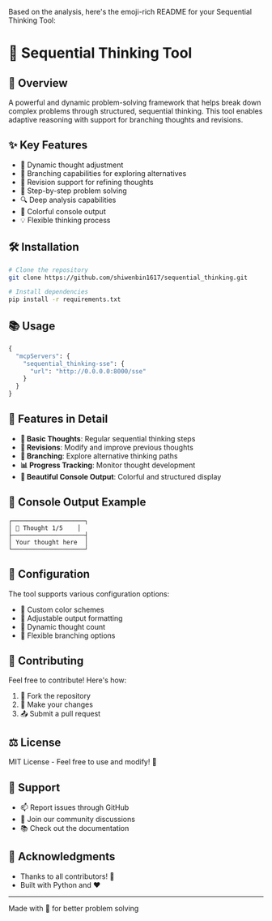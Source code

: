 
Based on the analysis, here's the emoji-rich README for your Sequential Thinking Tool:

# 🧠 Sequential Thinking Tool

## 🌟 Overview
A powerful and dynamic problem-solving framework that helps break down complex problems through structured, sequential thinking. This tool enables adaptive reasoning with support for branching thoughts and revisions.

## ✨ Key Features
- 🔄 Dynamic thought adjustment
- 🌿 Branching capabilities for exploring alternatives
- 📝 Revision support for refining thoughts
- 🎯 Step-by-step problem solving
- 🔍 Deep analysis capabilities
- 🎨 Colorful console output
- 💡 Flexible thinking process

## 🛠️ Installation
```bash
# Clone the repository
git clone https://github.com/shiwenbin1617/sequential_thinking.git

# Install dependencies
pip install -r requirements.txt
```

## 📚 Usage
```python
{
  "mcpServers": {
    "sequential_thinking-sse": {
      "url": "http://0.0.0.0:8000/sse"
    }
  }
}
```

## 🎯 Features in Detail
- **💭 Basic Thoughts**: Regular sequential thinking steps
- **🔄 Revisions**: Modify and improve previous thoughts
- **🌿 Branching**: Explore alternative thinking paths
- **📊 Progress Tracking**: Monitor thought development
- **🎨 Beautiful Console Output**: Colorful and structured display

## 🌈 Console Output Example
```
┌────────────────────┐
│ 💭 Thought 1/5    │
├────────────────────┤
│ Your thought here  │
└────────────────────┘
```

## 🔧 Configuration
The tool supports various configuration options:
- 🎨 Custom color schemes
- 📐 Adjustable output formatting
- 🔢 Dynamic thought count
- 🔀 Flexible branching options

## 👥 Contributing
Feel free to contribute! Here's how:
1. 🍴 Fork the repository
2. 🔨 Make your changes
3. 📤 Submit a pull request

## ⚖️ License
MIT License - Feel free to use and modify! 📜

## 🤝 Support
- 📫 Report issues through GitHub
- 💬 Join our community discussions
- 📚 Check out the documentation

## 🌟 Acknowledgments
- Thanks to all contributors! 👏
- Built with Python and ❤️

---
Made with 🧠 for better problem solving

